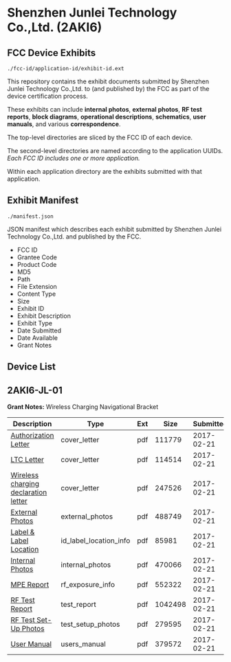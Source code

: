# Shenzhen Junlei Technology Co.,Ltd. (2AKI6)
## FCC Device Exhibits

```
./fcc-id/application-id/exhibit-id.ext
```

This repository contains the exhibit documents submitted by Shenzhen Junlei Technology Co.,Ltd. to (and published by) the FCC as part of the device certification process.

These exhibits can include **internal photos**, **external photos**, **RF test reports**, **block diagrams**, **operational descriptions**, **schematics**, **user manuals**, and various **correspondence**.

The top-level directories are sliced by the FCC ID of each device.

The second-level directories are named according to the application UUIDs. *Each FCC ID includes one or more application.*

Within each application directory are the exhibits submitted with that application. 

## Exhibit Manifest

```
./manifest.json
```

JSON manifest which describes each exhibit submitted by Shenzhen Junlei Technology Co.,Ltd. and published by the FCC.

- FCC ID
- Grantee Code
- Product Code
- MD5
- Path
- File Extension
- Content Type
- Size
- Exhibit ID
- Exhibit Description
- Exhibit Type
- Date Submitted
- Date Available
- Grant Notes

## Device List
## 2AKI6-JL-01
**Grant Notes:** Wireless Charging Navigational Bracket

| Description | Type | Ext | Size | Submitted | Available |
| ----------- | ---- | --- | ---- | --------- | --------- |
| [Authorization Letter](2AKI6-JL-01/91c4a349dd80fed46798ce7cac112363/3290954.pdf) | cover_letter | pdf | 111779 | 2017-02-21 | 2017-02-22 |
| [LTC Letter](2AKI6-JL-01/91c4a349dd80fed46798ce7cac112363/3290955.pdf) | cover_letter | pdf | 114514 | 2017-02-21 | 2017-02-22 |
| [Wireless charging declaration letter](2AKI6-JL-01/91c4a349dd80fed46798ce7cac112363/3290956.pdf) | cover_letter | pdf | 247526 | 2017-02-21 | 2017-02-22 |
| [External Photos](2AKI6-JL-01/91c4a349dd80fed46798ce7cac112363/3290957.pdf) | external_photos | pdf | 488749 | 2017-02-21 | 2017-02-22 |
| [Label & Label Location](2AKI6-JL-01/91c4a349dd80fed46798ce7cac112363/3290958.pdf) | id_label_location_info | pdf | 85981 | 2017-02-21 | 2017-02-22 |
| [Internal Photos](2AKI6-JL-01/91c4a349dd80fed46798ce7cac112363/3290959.pdf) | internal_photos | pdf | 470066 | 2017-02-21 | 2017-02-22 |
| [MPE Report](2AKI6-JL-01/91c4a349dd80fed46798ce7cac112363/3290961.pdf) | rf_exposure_info | pdf | 552322 | 2017-02-21 | 2017-02-22 |
| [RF Test Report](2AKI6-JL-01/91c4a349dd80fed46798ce7cac112363/3290963.pdf) | test_report | pdf | 1042498 | 2017-02-21 | 2017-02-22 |
| [RF Test Set-Up Photos](2AKI6-JL-01/91c4a349dd80fed46798ce7cac112363/3290964.pdf) | test_setup_photos | pdf | 279595 | 2017-02-21 | 2017-02-22 |
| [User Manual](2AKI6-JL-01/91c4a349dd80fed46798ce7cac112363/3290965.pdf) | users_manual | pdf | 379572 | 2017-02-21 | 2017-02-22 |
